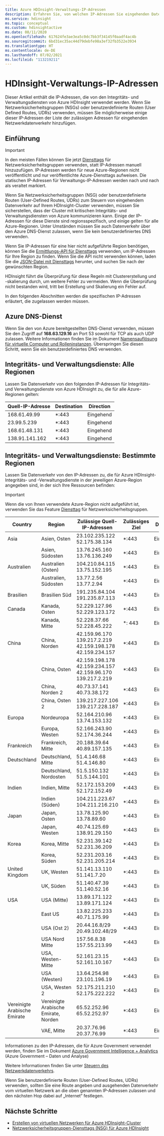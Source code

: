 ```yaml
---
title: Azure HDInsight-Verwaltungs-IP-Adressen
description: Erfahren Sie, von welchen IP-Adressen Sie eingehenden Datenverkehr zulassen müssen, um Netzwerksicherheitsgruppen und benutzerdefinierte Routen für virtuelle Netzwerke mit Azure HDInsight richtig zu konfigurieren.
ms.service: hdinsight
ms.topic: conceptual
ms.custom: hdinsightactive
ms.date: 08/11/2020
ms.openlocfilehash: 617624fe3ae3ea5c0dc7bb3f34145f0aadf4ac4b
ms.sourcegitcommit: 6bd31ec35ac44d79debfe98a3ef32fb3522e3934
ms.translationtype: HT
ms.contentlocale: de-DE
ms.lasthandoff: 07/02/2021
ms.locfileid: "113219211"
---
```

# <a name="hdinsight-management-ip-addresses"></a>HDInsight-Verwaltungs-IP-Adressen

Dieser Artikel enthält die IP-Adressen, die von den Integritäts- und Verwaltungsdiensten von Azure HDInsight verwendet werden. Wenn Sie Netzwerksicherheitsgruppen (NSGs) oder benutzerdefinierte Routen (User Defined Routes, UDRs) verwenden, müssen Sie möglicherweise einige dieser IP-Adressen der Liste der zulässigen Adressen für eingehenden Netzwerkdatenverkehr hinzufügen.

## <a name="introduction"></a>Einführung
 
> [!Important]
> In den meisten Fällen können Sie jetzt [Diensttags](hdinsight-service-tags.md) für Netzwerksicherheitsgruppen verwenden, statt IP-Adressen manuell hinzuzufügen. IP-Adressen werden für neue Azure-Regionen nicht veröffentlicht und nur veröffentlichte Azure-Diensttags aufweisen. Die statischen IP-Adressen für Verwaltungs-IP-Adressen werden nach und nach als veraltet markiert.

Wenn Sie Netzwerksicherheitsgruppen (NSG) oder benutzerdefinierte Routen (User-Defined Routes, UDRs) zum Steuern von eingehendem Datenverkehr auf Ihrem HDInsight-Cluster verwenden, müssen Sie sicherstellen, dass der Cluster mit kritischen Integritäts- und Verwaltungsdiensten von Azure kommunizieren kann.  Einige der IP-Adressen für diese Dienste sind regionsspezifisch, und einige gelten für alle Azure-Regionen. Unter Umständen müssen Sie auch Datenverkehr über den Azure DNS-Dienst zulassen, wenn Sie kein benutzerdefiniertes DNS verwenden.

Wenn Sie IP-Adressen für eine hier nicht aufgeführte Region benötigen, können Sie die [Ermittlungs-API für Diensttags](../virtual-network/service-tags-overview.md#use-the-service-tag-discovery-api-public-preview) verwenden, um IP-Adressen für Ihre Region zu finden. Wenn Sie die API nicht verwenden können, laden Sie die [JSON-Datei mit Diensttags](../virtual-network/service-tags-overview.md#discover-service-tags-by-using-downloadable-json-files) herunter, und suchen Sie nach der gewünschten Region.

HDInsight führt die Überprüfung für diese Regeln mit Clustererstellung und -skalierung durch, um weitere Fehler zu vermeiden. Wenn die Überprüfung nicht bestanden wird, tritt bei Erstellung und Skalierung ein Fehler auf.

In den folgenden Abschnitten werden die spezifischen IP-Adressen erläutert, die zugelassen werden müssen.

## <a name="azure-dns-service"></a>Azure DNS-Dienst

Wenn Sie den von Azure bereitgestellten DNS-Dienst verwenden, müssen Sie den Zugriff auf __168.63.129.16__ an Port 53 sowohl für TCP als auch UDP zulassen. Weitere Informationen finden Sie im Dokument [Namensauflösung für virtuelle Computer und Rolleninstanzen](../virtual-network/virtual-networks-name-resolution-for-vms-and-role-instances.md). Überspringen Sie diesen Schritt, wenn Sie ein benutzerdefiniertes DNS verwenden.

## <a name="health-and-management-services-all-regions"></a>Integritäts- und Verwaltungsdienste: Alle Regionen

Lassen Sie Datenverkehr von den folgenden IP-Adressen für Integritäts- und Verwaltungsdienste von Azure HDInsight zu, die für alle Azure-Regionen gelten:

| Quell-IP-Adresse | Destination  | Direction |
| ---- | ----- | ----- |
| 168.61.49.99 | \*:443 | Eingehend |
| 23.99.5.239 | \*:443 | Eingehend |
| 168.61.48.131 | \*:443 | Eingehend |
| 138.91.141.162 | \*:443 | Eingehend |

## <a name="health-and-management-services-specific-regions"></a>Integritäts- und Verwaltungsdienste: Bestimmte Regionen

Lassen Sie Datenverkehr von den IP-Adressen zu, die für Azure HDInsight-Integritäts- und -Verwaltungsdienste in der jeweiligen Azure-Region angegeben sind, in der sich Ihre Ressourcen befinden:

> [!IMPORTANT]  
> Wenn die von Ihnen verwendete Azure-Region nicht aufgeführt ist, verwenden Sie das Feature [Diensttag](hdinsight-service-tags.md) für Netzwerksicherheitsgruppen.

| Country | Region | Zulässige Quell-IP-Adressen | Zulässiges Ziel | Direction |
| ---- | ---- | ---- | ---- | ----- |
| Asia | Asien, Osten | 23.102.235.122<br>52.175.38.134 | \*:443 | Eingehend |
| &nbsp; | Asien, Südosten | 13.76.245.160<br>13.76.136.249 | \*:443 | Eingehend |
| Australien | Australien (Osten) | 104.210.84.115<br>13.75.152.195 | \*:443 | Eingehend |
| &nbsp; | Australien, Südosten | 13.77.2.56<br>13.77.2.94 | \*:443 | Eingehend |
| Brasilien | Brasilien Süd | 191.235.84.104<br>191.235.87.113 | \*:443 | Eingehend |
| Canada | Kanada, Osten | 52.229.127.96<br>52.229.123.172 | \*:443 | Eingehend |
| &nbsp; | Kanada, Mitte | 52.228.37.66<br>52.228.45.222 |\*: 443 | Eingehend |
| China | China, Norden | 42.159.96.170<br>139.217.2.219<br>42.159.198.178<br>42.159.234.157 | \*:443 | Eingehend |
| &nbsp; | China, Osten | 42.159.198.178<br>42.159.234.157<br>42.159.96.170<br>139.217.2.219 | \*:443 | Eingehend |
| &nbsp; | China, Norden 2 | 40.73.37.141<br>40.73.38.172 | \*:443 | Eingehend |
| &nbsp; | China, Osten 2 | 139.217.227.106<br>139.217.228.187 | \*:443 | Eingehend |
| Europa | Nordeuropa | 52.164.210.96<br>13.74.153.132 | \*:443 | Eingehend |
| &nbsp; | Europa, Westen| 52.166.243.90<br>52.174.36.244 | \*:443 | Eingehend |
| Frankreich | Frankreich, Mitte| 20.188.39.64<br>40.89.157.135 | \*:443 | Eingehend |
| Deutschland | Deutschland, Mitte | 51.4.146.68<br>51.4.146.80 | \*:443 | Eingehend |
| &nbsp; | Deutschland, Nordosten | 51.5.150.132<br>51.5.144.101 | \*:443 | Eingehend |
| Indien | Indien, Mitte | 52.172.153.209<br>52.172.152.49 | \*:443 | Eingehend |
| &nbsp; | Indien (Süden) | 104.211.223.67<br>104.211.216.210 | \*:443 | Eingehend |
| Japan | Japan, Osten | 13.78.125.90<br>13.78.89.60 | \*:443 | Eingehend |
| &nbsp; | Japan, Westen | 40.74.125.69<br>138.91.29.150 | \*:443 | Eingehend |
| Korea | Korea, Mitte | 52.231.39.142<br>52.231.36.209 | \*:443 | Eingehend |
| &nbsp; | Korea, Süden | 52.231.203.16<br>52.231.205.214 | \*:443 | Eingehend
| United Kingdom | UK, Westen | 51.141.13.110<br>51.141.7.20 | \*:443 | Eingehend |
| &nbsp; | UK, Süden | 51.140.47.39<br>51.140.52.16 | \*:443 | Eingehend |
| USA | USA (Mitte) | 13.89.171.122<br>13.89.171.124 | \*:443 | Eingehend |
| &nbsp; | East US | 13.82.225.233<br>40.71.175.99 | \*:443 | Eingehend |
| &nbsp; | USA (Ost 2) | 20.44.16.8/29<br>20.49.102.48/29 | \*:443 | Eingehend |
| &nbsp; | USA Nord Mitte | 157.56.8.38<br>157.55.213.99 | \*:443 | Eingehend |
| &nbsp; | USA, Westen-Mitte | 52.161.23.15<br>52.161.10.167 | \*:443 | Eingehend |
| &nbsp; | USA (Westen) | 13.64.254.98<br>23.101.196.19 | \*:443 | Eingehend |
| &nbsp; | USA, Westen 2 | 52.175.211.210<br>52.175.222.222 | \*:443 | Eingehend |
| Vereinigte Arabische Emirate | Vereinigte Arabische Emirate, Norden | 65.52.252.96<br>65.52.252.97 | \*:443 | Eingehend |
| &nbsp; | VAE, Mitte | 20.37.76.96<br>20.37.76.99 | \*:443 | Eingehend |

Informationen zu den IP-Adressen, die für Azure Government verwendet werden, finden Sie im Dokument [Azure Government Intelligence + Analytics](../azure-government/compare-azure-government-global-azure.md) (Azure Government – Daten und Analyse)

Weitere Informationen finden Sie unter [Steuern des Netzwerkdatenverkehrs](./control-network-traffic.md).

Wenn Sie benutzerdefinierte Routen (User-Defined Routes, UDRs) verwenden, sollten Sie eine Route angeben und ausgehenden Datenverkehr vom virtuellen Netzwerk an die oben genannten IP-Adressen zulassen und den nächsten Hop dabei auf „Internet“ festlegen.

## <a name="next-steps"></a>Nächste Schritte

* [Erstellen von virtuellen Netzwerken für Azure HDInsight-Cluster](hdinsight-create-virtual-network.md)
* [Netzwerksicherheitsgruppen-Diensttags (NSG) für Azure HDInsight](hdinsight-service-tags.md)
